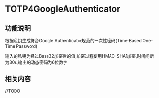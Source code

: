# TOTP4GoogleAuthenticator

## 功能说明

根据私钥生成符合Google Authenticator规范的一次性密码(Time-Based One-Time Password)

输入的私钥为经过Base32加密后的值,加密过程使用HMAC-SHA1加密,时间间断为30s,输出的动态密码为6位数字

## 相关内容

//TODO
